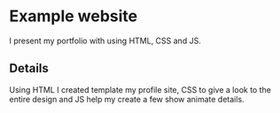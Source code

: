 # Example website 

I present my portfolio with using HTML, CSS and JS. 

## Details

Using HTML I created template my profile site, CSS to give a look to the entire design and JS help my create a few show animate details.
